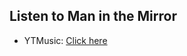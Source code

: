 ## Listen to Man in the Mirror
- YTMusic: [Click here](https://music.youtube.com/watch?v=Z9NYDgbKsBE)